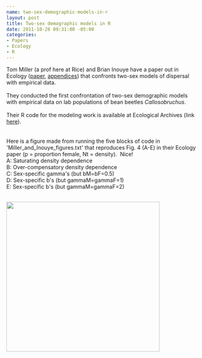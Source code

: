 ```yaml
--- 
name: two-sex-demographic-models-in-r
layout: post
title: Two-sex demographic models in R
date: 2011-10-26 09:31:00 -05:00
categories: 
- Papers
- Ecology
- R
---
```

Tom Miller (a prof here at Rice) and Brian Inouye have a paper out in Ecology (<a href="http://www.esajournals.org/doi/abs/10.1890/11-0028.1">paper</a>, <a href="http://www.esapubs.org/archive/archive_E.htm">appendices</a>) that confronts two-sex models of dispersal with empirical data.<br /><br />They conducted the first confrontation of two-sex demographic models with empirical data on lab populations of bean beetles <i>Callosobruchus</i>. <br /><br />Their R code for the modeling work is available at Ecological Archives (link <a href="http://www.esapubs.org/archive/ecol/E092/186/">here</a>).<br /><br /><br />Here is a figure made from running the five blocks of code in 'Miller_and_Inouye_figures.txt' that reproduces Fig. 4 (A-E) in their Ecology paper (p = proportion female, Nt = density). &nbsp;Nice!<br />A: Saturating density dependence <br />B: Over-compensatory density dependence<br />C: Sex-specific gamma's (but bM=bF=0.5)<br />D:&nbsp;<span style="background-color: transparent;">Sex-specific b's (but gammaM=gammaF=1)</span><br />E:&nbsp;<span style="background-color: transparent;">Sex-specific b's (but gammaM=gammaF=2)</span><br /><br /><div class="separator" style="clear: both; text-align: center;"><a href="http://2.bp.blogspot.com/-Ht7fPEjDhQY/TqgYoiQQlPI/AAAAAAAAFEU/ehhPrxOseK4/s1600/Screen+Shot+2011-10-26+at+9.26.11+AM.png" imageanchor="1" style="clear: left; float: left; margin-bottom: 1em; margin-right: 1em;"><img border="0" height="391" src="http://2.bp.blogspot.com/-Ht7fPEjDhQY/TqgYoiQQlPI/AAAAAAAAFEU/ehhPrxOseK4/s400/Screen+Shot+2011-10-26+at+9.26.11+AM.png" width="400" /></a></div><br />
